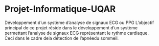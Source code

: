 # Projet-Informatique-UQAR
Développement d’un système d’analyse de signaux ECG ou PPG
L’objectif principal de ce projet réside dans le développement d’un système permettant l’analyse de signaux ECG représentant le rythme cardiaque. Ceci dans le cadre dela détection de l’apnéedu sommeil.

